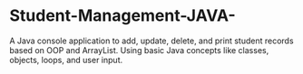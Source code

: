 # Student-Management-JAVA-
A Java console application to add, update, delete, and print student records based on OOP and ArrayList. Using basic Java concepts like classes, objects, loops, and user input.
